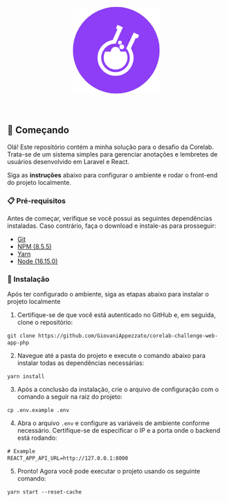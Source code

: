 <p align="center">
    <a href="https://www.letsdeliverbr.com/" target="_blank"> 
        <img src="./src/assets/corelab.png" width="200" style="margin-bottom: 40px;">    
    </a>
</p>

## 🚀 Começando

Olá! Este repositório contém a minha solução para o desafio da Corelab. Trata-se de um sistema simples para gerenciar anotações e lembretes de usuários desenvolvido em Laravel e React.

Siga as **instruções** abaixo para configurar o ambiente e rodar o front-end do projeto localmente.

### 📋 Pré-requisitos

Antes de começar, verifique se você possui as seguintes dependências instaladas. Caso contrário, faça o download e instale-as para prosseguir:

* [Git](https://git-scm.com/downloads) 
* [NPM (8.5.5)](https://www.npmjs.com/)
* [Yarn](https://yarnpkg.com/)
* [Node (16.15.0)](https://nodejs.org/en/)

### 🔧 Instalação

Após ter configurado o ambiente, siga as etapas abaixo para instalar o projeto localmente

1. Certifique-se de que você está autenticado no GitHub e, em seguida, clone o repositório:

```
git clone https://github.com/GiovaniAppezzato/corelab-challenge-web-app-php
```

2. Navegue até a pasta do projeto e execute o comando abaixo para instalar todas as dependências necessárias:

```
yarn install
```

3. Após a conclusão da instalação, crie o arquivo de configuração com o comando a seguir na raiz do projeto:

```
cp .env.example .env
```

4. Abra o arquivo `.env` e configure as variáveis de ambiente conforme necessário. Certifique-se de especificar o IP e a porta onde o backend está rodando:

```
# Example
REACT_APP_API_URL=http://127.0.0.1:8000 
```

5. Pronto! Agora você pode executar o projeto usando os seguinte comando:

```
yarn start --reset-cache
```
